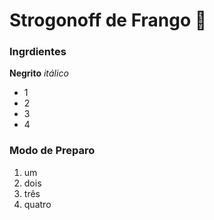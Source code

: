 ﻿# Strogonoff de Frango :chicken:

### Ingrdientes

**Negrito**  _itálico_

-  1
- 2
- 3
- 4

### Modo de Preparo

1. um
2. dois
3. três
4. quatro
